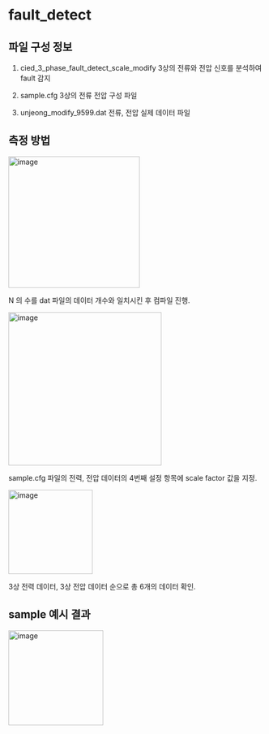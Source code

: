 # fault_detect


## 파일 구성 정보
1. cied_3_phase_fault_detect_scale_modify
 3상의 전류와 전압 신호를 분석하여 fault 감지

2. sample.cfg
 3상의 전류 전압 구성 파일
  
3. unjeong_modify_9599.dat
 전류, 전압 실제 데이터 파일



## 측정 방법

  <img width="259" alt="image" src="https://github.com/user-attachments/assets/c3f1f324-cb7b-4f39-8ea5-03ecca2b102b" />

N 의 수를 dat 파일의 데이터 개수와 일치시킨 후 컴파일 진행.

<img width="302" alt="image" src="https://github.com/user-attachments/assets/64b18d28-88b7-4dce-9d0a-19db2bf54e78" />

sample.cfg 파일의 전력, 전압 데이터의 4번째 설정 항목에 scale factor 값을 지정.

<img width="166" alt="image" src="https://github.com/user-attachments/assets/1634e038-213a-477c-9eea-6b49a41c7a87" />

3상 전력 데이터, 3상 전압 데이터 순으로 총 6개의 데이터 확인.


## sample 예시 결과

<img width="187" alt="image" src="https://github.com/user-attachments/assets/5d89772a-1292-454f-b3cf-99ab0f2c8ea7" />

